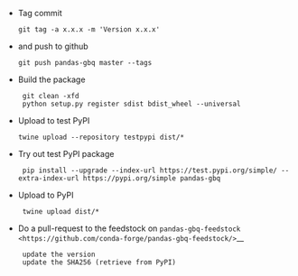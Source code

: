 *   Tag commit

        git tag -a x.x.x -m 'Version x.x.x'

*   and push to github

        git push pandas-gbq master --tags

*  Build the package

        git clean -xfd
        python setup.py register sdist bdist_wheel --universal

*  Upload to test PyPI

       twine upload --repository testpypi dist/*

* Try out test PyPI package

       pip install --upgrade --index-url https://test.pypi.org/simple/ --extra-index-url https://pypi.org/simple pandas-gbq

*  Upload to PyPI

        twine upload dist/*

*  Do a pull-request to the feedstock on `pandas-gbq-feedstock <https://github.com/conda-forge/pandas-gbq-feedstock/>`__

        update the version
        update the SHA256 (retrieve from PyPI)
